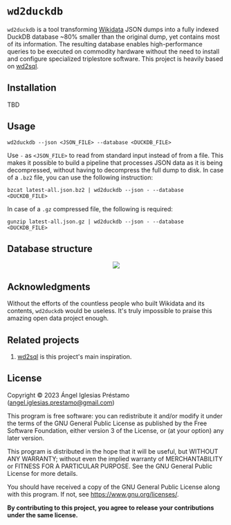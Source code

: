 # `wd2duckdb`

`wd2duckdb` is a tool transforming
[Wikidata](https://www.wikidata.org/wiki/Wikidata:Main_Page) JSON dumps
into a fully indexed DuckDB database ~80% smaller than the original
dump, yet contains most of its information. The resulting database enables
high-performance queries to be executed on commodity hardware without the
need to install and configure specialized triplestore software. This project
is heavily based on [wd2sql](https://github.com/p-e-w/wd2sql).

## Installation

TBD

## Usage

```
wd2duckdb --json <JSON_FILE> --database <DUCKDB_FILE>
```

Use `-` as `<JSON_FILE>` to read from standard input instead of from a file.
This makes it possible to build a pipeline that processes JSON data as it is
being decompressed, without having to decompress the full dump to disk. In case
of a `.bz2` file, you can use the following instruction:

```
bzcat latest-all.json.bz2 | wd2duckdb --json - --database <DUCKDB_FILE>
```

In case of a `.gz` compressed file, the following is required:

```
gunzip latest-all.json.gz | wd2duckdb --json - --database <DUCKDB_FILE>
```

## Database structure

<p align="center">
  <img src="https://user-images.githubusercontent.com/65736636/231005674-15ea422c-2830-4c1d-a925-3da16da79b39.png" />
</p>

## Acknowledgments

Without the efforts of the countless people who built Wikidata and its
contents, `wd2duckdb` would be useless. It's truly impossible to praise
this amazing open data project enough.

## Related projects

1. [wd2sql](https://github.com/p-e-w/wd2sql) is this project's main 
inspiration.

## License

Copyright &copy; 2023 Ángel Iglesias Préstamo (<angel.iglesias.prestamo@gmail.com>)

This program is free software: you can redistribute it and/or modify
it under the terms of the GNU General Public License as published by
the Free Software Foundation, either version 3 of the License, or
(at your option) any later version.

This program is distributed in the hope that it will be useful,
but WITHOUT ANY WARRANTY; without even the implied warranty of
MERCHANTABILITY or FITNESS FOR A PARTICULAR PURPOSE.  See the
GNU General Public License for more details.

You should have received a copy of the GNU General Public License
along with this program.  If not, see <https://www.gnu.org/licenses/>.

**By contributing to this project, you agree to release your
contributions under the same license.**
